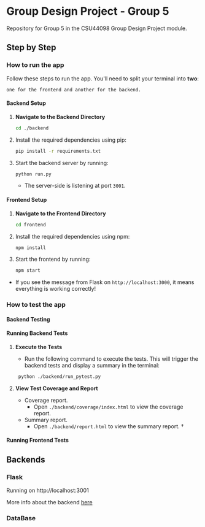 # Group Design Project - Group 5

Repository for Group 5 in the CSU44098 Group Design Project module.

## Step by Step

### How to run the app

Follow these steps to run the app. You'll need to split your terminal into **two**:

` one for the frontend and another for the backend. `

#### Backend Setup

1. **Navigate to the Backend Directory**
   ```bash
   cd ./backend
   ```
2. Install the required dependencies using pip:
   ```bash
   pip install -r requirements.txt
   ```
3. Start the backend server by running:
   ```bash
   python run.py
   ```
   - The server-side is listening at port `3001`.

#### Frontend Setup

1. **Navigate to the Frontend Directory**
   ```bash
   cd frontend
   ```
2. Install the required dependencies using npm:
   ```bash
   npm install
   ```
3. Start the frontend by running:
   ```bash
   npm start
   ```
- If you see the message from Flask on `http://localhost:3000`, it means everything is working correctly!

### How to test the app

#### Backend Testing

#### Running Backend Tests

1. **Execute the Tests**
   - Run the following command to execute the tests. This will trigger the backend tests and display a summary in the terminal:
   ```bash
    python ./backend/run_pytest.py
   ```
     
2. **View Test Coverage and Report**
   - Coverage report.
     - Open `./backend/coverage/index.html` to view the coverage report.
   - Summary report.
     - Open `./backend/report.html` to view the summary report.
†

#### Running Frontend Tests

## Backends

### Flask
 Running on http://localhost:3001

 More info about the backend [here](./backend/README.md)

### DataBase


